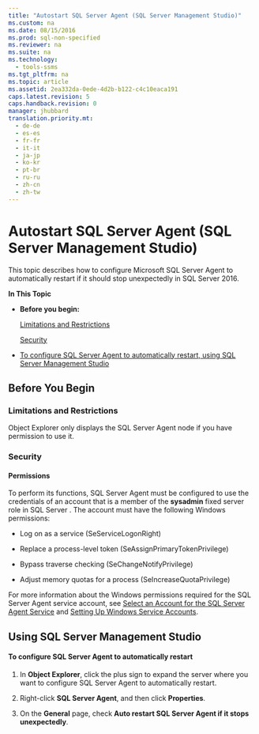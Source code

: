 ```yaml
---
title: "Autostart SQL Server Agent (SQL Server Management Studio)"
ms.custom: na
ms.date: 08/15/2016
ms.prod: sql-non-specified
ms.reviewer: na
ms.suite: na
ms.technology: 
  - tools-ssms
ms.tgt_pltfrm: na
ms.topic: article
ms.assetid: 2ea332da-0ede-4d2b-b122-c4c10eaca191
caps.latest.revision: 5
caps.handback.revision: 0
manager: jhubbard
translation.priority.mt: 
  - de-de
  - es-es
  - fr-fr
  - it-it
  - ja-jp
  - ko-kr
  - pt-br
  - ru-ru
  - zh-cn
  - zh-tw
---
```

# Autostart SQL Server Agent (SQL Server Management Studio)
This topic describes how to configure  Microsoft   SQL Server  Agent to automatically restart if it should stop unexpectedly in SQL Server 2016.  
  
**In This Topic**  
  
-   **Before you begin:**  
  
    [Limitations and Restrictions](#Restrictions)  
  
    [Security](#Security)  
  
-   [To configure SQL Server Agent to automatically restart, using SQL Server Management Studio](#SSMSProcedure)  
  
## <a name="BeforeYouBegin"></a>Before You Begin  
  
### <a name="Restrictions"></a>Limitations and Restrictions  
Object Explorer only displays the  SQL Server  Agent node if you have permission to use it.  
  
### <a name="Security"></a>Security  
  
#### <a name="Permissions"></a>Permissions  
To perform its functions,  SQL Server  Agent must be configured to use the credentials of an account that is a member of the **sysadmin** fixed server role in  SQL Server . The account must have the following Windows permissions:  
  
-   Log on as a service (SeServiceLogonRight)  
  
-   Replace a process-level token (SeAssignPrimaryTokenPrivilege)  
  
-   Bypass traverse checking (SeChangeNotifyPrivilege)  
  
-   Adjust memory quotas for a process (SeIncreaseQuotaPrivilege)  
  
For more information about the Windows permissions required for the  SQL Server  Agent service account, see [Select an Account for the SQL Server Agent Service](../content/Select-an-Account-for-the-SQL-Server-Agent-Service.md) and [Setting Up Windows Service Accounts](assetId:///309b9dac-0b3a-4617-85ef-c4519ce9d014).  
  
## <a name="SSMSProcedure"></a>Using SQL Server Management Studio  
  
#### To configure SQL Server Agent to automatically restart  
  
1.  In **Object Explorer**, click the plus sign to expand the server where you want to configure SQL Server Agent to automatically restart.  
  
2.  Right-click **SQL Server Agent**, and then click **Properties**.  
  
3.  On the **General** page, check **Auto restart SQL Server Agent if it stops unexpectedly**.  
  
